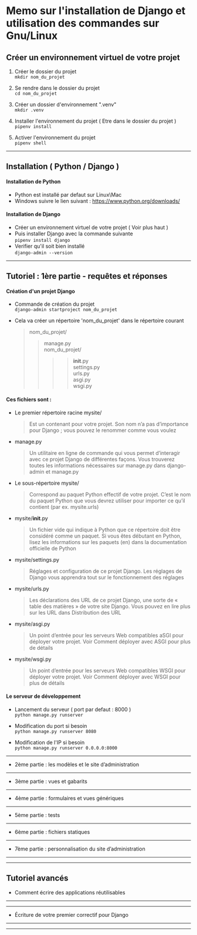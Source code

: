 # Memo sur l'installation de Django et utilisation des commandes sur Gnu/Linux
## Créer un environnement virtuel de votre projet  
1. Créer le dossier du projet  
`mkdir nom_du_projet`  

2. Se rendre dans le dossier du projet  
`cd nom_du_projet`  

3. Créer un dossier d'environnement ".venv"  
`mkdir .venv`  

4. Installer l'environnement du projet ( Etre dans le dossier du projet )  
`pipenv install` 

5. Activer l'environnement du projet  
`pipenv shell`  
---
## Installation ( Python / Django )  
#### **Installation de Python**  
- Python est installé par defaut sur Linux\Mac  
- Windows suivre le lien suivant : https://www.python.org/downloads/  

#### **Installation de Django**  
- Créer un environnement virtuel de votre projet ( Voir plus haut )  
- Puis installer Django avec la commande suivante  
`pipenv install django`  
- Verifier qu'il soit bien installé  
`django-admin --version`  
---
## Tutoriel : 1ère partie - requêtes et réponses  
#### **Création d'un projet Django**
- Commande de création du projet  
`django-admin startproject nom_du_projet`  

- Cela va créer un répertoire 'nom_du_projet' dans le répertoire courant  
    > nom_du_projet/  
    >>  manage.py  
    >> nom_du_projet/  
    >>>> __init__.py  
    >>>> settings.py  
    >>>> urls.py  
    >>>> asgi.py  
    >>>> wsgi.py  

#### **Ces fichiers sont :**  
- Le premier répertoire racine mysite/  
    > Est un contenant pour votre projet. Son nom n’a pas d’importance pour Django ; vous pouvez le renommer comme vous voulez  

- manage.py  
    > Un utilitaire en ligne de commande qui vous permet d’interagir avec ce projet Django de différentes façons. Vous trouverez toutes les informations nécessaires sur manage.py dans django-admin et manage.py  

- Le sous-répertoire mysite/  
    > Correspond au paquet Python effectif de votre projet. C’est le nom du paquet Python que vous devrez utiliser pour importer ce qu’il contient (par ex. mysite.urls)  

- mysite/__init__.py  
    > Un fichier vide qui indique à Python que ce répertoire doit être considéré comme un paquet. Si vous êtes débutant en Python, lisez les informations sur les paquets (en) dans la documentation officielle de Python  

- mysite/settings.py  
    > Réglages et configuration de ce projet Django. Les réglages de Django vous apprendra tout sur le fonctionnement des réglages  

- mysite/urls.py  
    > Les déclarations des URL de ce projet Django, une sorte de « table des matières » de votre site Django. Vous pouvez en lire plus sur les URL dans Distribution des URL  

- mysite/asgi.py  
    > Un point d’entrée pour les serveurs Web compatibles aSGI pour déployer votre projet. Voir Comment déployer avec ASGI pour plus de détails  

- mysite/wsgi.py  
    > Un point d’entrée pour les serveurs Web compatibles WSGI pour déployer votre projet. Voir Comment déployer avec WSGI pour plus de détails  

#### **Le serveur de développement**  
- Lancement du serveur ( port par defaut : 8000 )  
`python manage.py runserver`  

- Modification du port si besoin  
`python manage.py runserver 8080`  

- Modification de l'IP si besoin  
`python manage.py runserver 0.0.0.0:8000`  



 
---  
* 2ème partie : les modèles et le site d’administration  
---  
* 3ème partie : vues et gabarits  
---  
* 4ème partie : formulaires et vues génériques  
---  
* 5ème partie : tests  
---  
* 6ème partie : fichiers statiques  
---  
* 7ème partie : personnalisation du site d’administration  
---  
---  
##  Tutoriel avancés  
* Comment écrire des applications réutilisables
---
---
* Écriture de votre premier correctif pour Django  
---
---
<!-- ## Configuration et utilisation de Django ( Modèle MVT )   
1. Configuration du fichier 'settings.py' du projet ( Dans le sous-dossier du dossier principal )  
    - Structure du fichier settings.py  
        > BASE_DIR : Chemin parent du projet  
        
        > DEBUG = True : Affiche les erreurs du programme ( Ne pas laisser 'True' en production )  
        
        > DATABASES : Gestion de la base de donnée  
        
        > LANGUAGE_CODE : Langage du code (fr-FR pour mettre en francais )  
        
        > INSTALLED_APPS : Applications par defaut et celles créées pour le projet  

2. Les applications
    - ... -->
